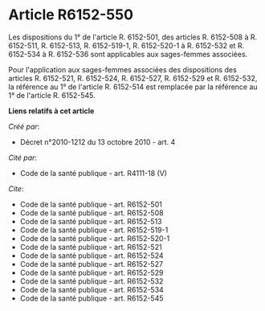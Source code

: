# Article R6152-550

Les dispositions du 1° de l'article R. 6152-501, des articles R. 6152-508 à R. 6152-511, R. 6152-513, R. 6152-519-1, R.
6152-520-1 à R. 6152-532 et R. 6152-534 à R. 6152-536 sont applicables aux sages-femmes associées. 

Pour l'application aux sages-femmes associées des dispositions des articles R. 6152-521, R. 6152-524, R. 6152-527, R.
6152-529 et R. 6152-532, la référence au 1° de l'article R. 6152-514 est remplacée par la référence au 1° de l'article R.
6152-545.

**Liens relatifs à cet article**

_Créé par_:

  - Décret n°2010-1212 du 13 octobre 2010 - art. 4

_Cité par_:

  - Code de la santé publique - art. R4111-18 (V)

_Cite_:

  - Code de la santé publique - art. R6152-501
  - Code de la santé publique - art. R6152-508
  - Code de la santé publique - art. R6152-513
  - Code de la santé publique - art. R6152-519-1
  - Code de la santé publique - art. R6152-520-1
  - Code de la santé publique - art. R6152-521
  - Code de la santé publique - art. R6152-524
  - Code de la santé publique - art. R6152-527
  - Code de la santé publique - art. R6152-529
  - Code de la santé publique - art. R6152-532
  - Code de la santé publique - art. R6152-534
  - Code de la santé publique - art. R6152-545
